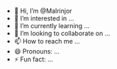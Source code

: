 - 👋 Hi, I’m @Malrinjor
- 👀 I’m interested in ...
- 🌱 I’m currently learning ...
- 💞️ I’m looking to collaborate on ...
- 📫 How to reach me ...
- 😄 Pronouns: ...
- ⚡ Fun fact: ...

<!---
Malrinjor/Malrinjor is a ✨ special ✨ repository because its `README.md` (this file) appears on your GitHub profile.
You can click the Preview link to take a look at your changes.
--->
